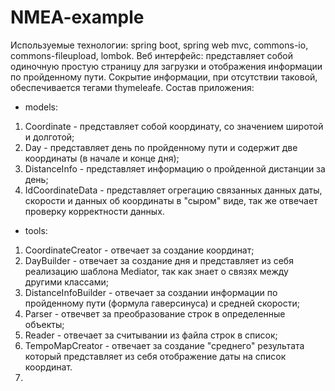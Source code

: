 # NMEA-example

Используемые технологии: spring boot, spring web mvc, commons-io, commons-fileupload, lombok.
Веб интерфейс: представляет собой одиночную простую страницу для загрузки и отображения информации по пройденному пути. Сокрытие информации, при отсутствии таковой,
обеспечивается тегами thymeleafe.
Состав приложения:
- models: 
1. Coordinate - представляет собой координату, со значением широтой и долготой;
2. Day - представляет день по пройденному пути и содержит две координаты (в начале и конце дня);
3. DistanceInfo - представляет информацию о пройденной дистанции за день;
4. IdCoordinateData - представляет огрегацию связанных данных даты, скорости и данных об координаты в "сыром" виде, так же отвечает проверку корректности данных.
- tools:
1. CoordinateCreator - отвечает за создание координат;
2. DayBuilder - отвечает за создание дня и представляет из себя реализацию шаблона Mediator, так как знает о связях между другими классами;
3. DistanceInfoBuilder - отвечает за создании информации по пройденному пути (формула гаверсинуса) и средней скорости;
4. Parser - отвечвет за преобразование строк в определенные объекты;
5. Reader - отвечает за считывании из файла строк в список;
6. TempoMapCreator - отвечает за создание "среднего" результата который представляет из себя отображение даты на список координат.
7. 
